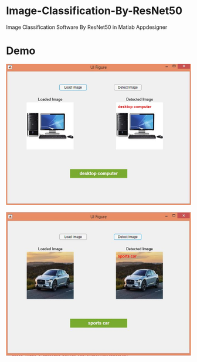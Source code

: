 # Image-Classification-By-ResNet50
Image Classification Software By ResNet50 in Matlab Appdesigner

# Demo
<img src="https://raw.githubusercontent.com/shawon100/Image-Classification-By-ResNet50/master/test%20images/dc.JPG"/><br><br>
<img src="https://raw.githubusercontent.com/shawon100/Image-Classification-By-ResNet50/master/test%20images/sc.JPG"/><br><br>
